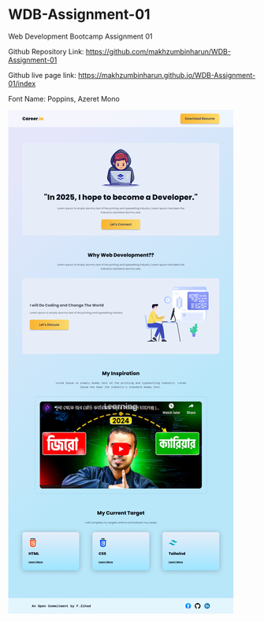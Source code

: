 # WDB-Assignment-01
Web Development Bootcamp Assignment 01

Github Repository Link: https://github.com/makhzumbinharun/WDB-Assignment-01

Github live page link: https://makhzumbinharun.github.io/WDB-Assignment-01/index

Font Name: Poppins, Azeret Mono


![WEBSITE SAMPLE](/resources/career-mission-25.png)

